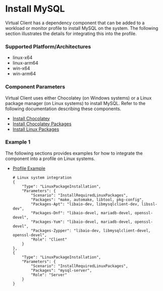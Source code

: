 # Install MySQL
Virtual Client has a dependency component that can be added to a workload or monitor profile to install MySQL on the system. The following section illustrates the
details for integrating this into the profile.

### Supported Platform/Architectures
* linux-x64
* linux-arm64
* win-x64
* win-arm64

### Component Parameters
Virtual Client uses either Chocolatey (on Windows systems) or a Linux package manager (on Linux systems) to install MySQL. Refer to the following documentation
describing these components.

* [Install Chocolatey](./0020-install-chocolatey.md)
* [Install Chocolatey Packages](./0030-install-chocolatey-packages.md)
* [Install Linux Packages](./0010-install-linux-packages.md)

### Example 1
The following sections provides examples for how to integrate the component into a profile on Linux systems.

* [Profile Example](https://github.com/microsoft/VirtualClient/blob/main/src/VirtualClient/VirtualClient.Main/profiles/PERF-MYSQL-SYSBENCH-OLTP.json)

  <div class="code-section">

  ```
  # Linux system integration
  {
      "Type": "LinuxPackageInstallation",
      "Parameters": {
          "Scenario": "InstallRequiredLinuxPackages",
          "Packages": "make, automake, libtool, pkg-config",
          "Packages-Apt": "libaio-dev, libmysqlclient-dev, libssl-dev",
          "Packages-Dnf": "libaio-devel, mariadb-devel, openssl-devel",
          "Packages-Yum": "libaio-devel, mariadb-devel, openssl-devel",
          "Packages-Zypper": "libaio-dev, libmysqlclient-devel, openssl-devel",
          "Role": "Client"
      }
  },
  {
      "Type": "LinuxPackageInstallation",
      "Parameters": {
          "Scenario": "InstallRequiredLinuxPackages",
          "Packages": "mysql-server",
          "Role": "Server"
      }
  }
  ```
  </div>
